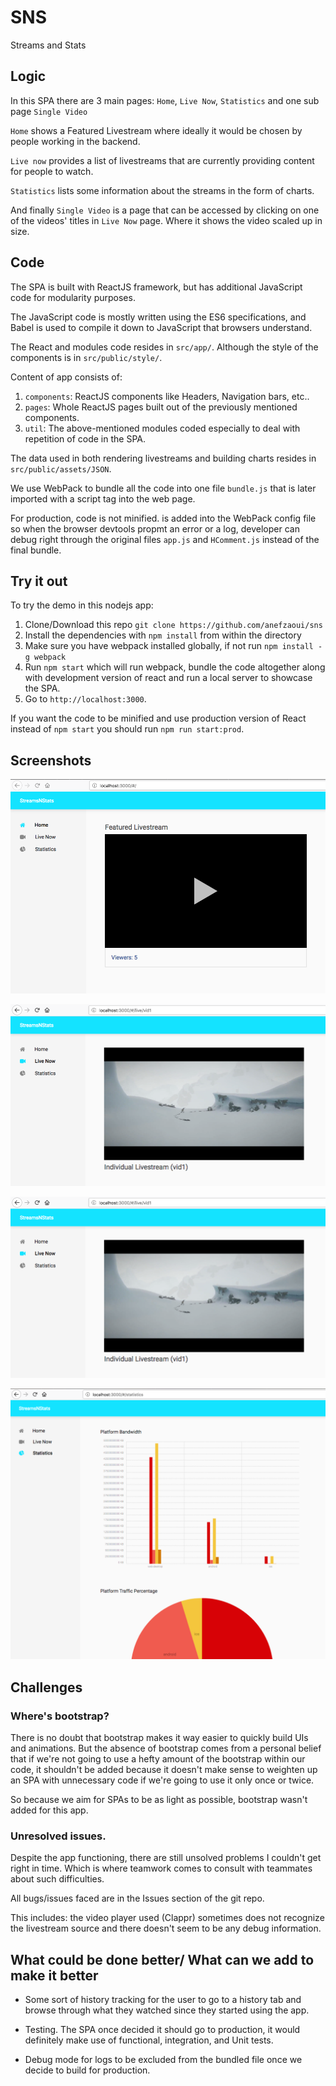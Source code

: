 # SNS
Streams and Stats

## Logic

In this SPA there are 3 main pages: `Home`, `Live Now`, `Statistics` and one sub page `Single Video`

`Home` shows a Featured Livestream where ideally it would be chosen by people working in the backend.

`Live now` provides a list of livestreams that are currently providing content for people to watch.

`Statistics` lists some information about the streams in the form of charts.

And finally `Single Video` is a page that can be accessed by clicking on one of the videos' titles in `Live Now` page.
Where it shows the video scaled up in size.


## Code

The SPA is built with ReactJS framework, but has additional JavaScript code for modularity purposes.

The JavaScript code is mostly written using the ES6 specifications, and Babel is used to compile it down to JavaScript that browsers understand.

The React and modules code resides in `src/app/`.
Although the style of the components is in `src/public/style/`.

Content of app consists of:
1. `components`: ReactJS components like Headers, Navigation bars, etc..
2. `pages`: Whole ReactJS pages built out of the previously mentioned components.
3. `util`: The above-mentioned modules coded especially to deal with repetition of code in the SPA.

The data used in both rendering livestreams and building charts resides in `src/public/assets/JSON`.

We use WebPack to bundle all the code into one file `bundle.js` that is later imported with a script tag into the web page.

For production, code is not minified. is added into the WebPack config file so when the browser devtools propmt an error or a log, developer can debug right through the original files `app.js` and `HComment.js` instead of the final bundle.

## Try it out

To try the demo in this nodejs app:

1. Clone/Download this repo `git clone https://github.com/anefzaoui/sns`
2. Install the dependencies with `npm install` from within the directory
3. Make sure you have webpack installed globally, if not run `npm install -g webpack`
4. Run `npm start` which will run webpack, bundle the code altogether along with development version of react and run a local server to showcase the SPA.
5. Go to `http://localhost:3000`.

If you want the code to be minified and use production version of React instead of `npm start` you should run `npm run start:prod`.

## Screenshots

![Screenshot 1](screenshots/1.png)

![Screenshot 1](screenshots/3.png)

![Screenshot 1](screenshots/3.png)

![Screenshot 1](screenshots/4.png)


## Challenges

### Where's bootstrap?

There is no doubt that bootstrap makes it way easier to quickly build UIs and animations. But the absence of bootstrap comes from a personal belief that if we're not going to use a hefty amount of the bootstrap within our code, it shouldn't be added because it doesn't make sense to weighten up an SPA with unnecessary code if we're going to use it only once or twice.

So because we aim for SPAs to be as light as possible, bootstrap wasn't added for this app.


### Unresolved issues.

Despite the app functioning, there are still unsolved problems I couldn't get right in time. Which is where teamwork comes to consult with teammates about such difficulties.

All bugs/issues faced are in the Issues section of the git repo.

This includes: the video player used (Clappr) sometimes does not recognize the livestream source and there doesn't seem to be any debug information.

## What could be done better/ What can we add to make it better

- Some sort of history tracking for the user to go to a history tab and browse through what they watched since they started using the app.

- Testing. The SPA once decided it should go to production, it would definitely make use of functional, integration, and Unit tests.

- Debug mode for logs to be excluded from the bundled file once we decide to build for production.
